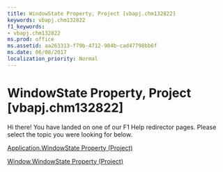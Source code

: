 ```yaml
---
title: WindowState Property, Project [vbapj.chm132822]
keywords: vbapj.chm132822
f1_keywords:
- vbapj.chm132822
ms.prod: office
ms.assetid: aa263313-f79b-4712-984b-cad47798bb6f
ms.date: 06/08/2017
localization_priority: Normal
---
```



# WindowState Property, Project [vbapj.chm132822]

Hi there! You have landed on one of our F1 Help redirector pages. Please select the topic you were looking for below.

[Application.WindowState Property (Project)](http://msdn.microsoft.com/library/1a5d372d-9e05-80b4-6722-19781381d372%28Office.15%29.aspx)

[Window.WindowState Property (Project)](http://msdn.microsoft.com/library/b1c0616c-7377-356e-446d-ee2d2f490e15%28Office.15%29.aspx)


